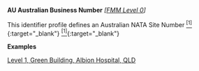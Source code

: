 **AU Australian Business Number**  *[[FMM Level 0](guidance.html)]*

This identifier profile defines an Australian NATA Site Number [<sup>[1]</sup>](http://hl7.org.au/id/abn ){:target="_blank"} [<sup>[1]</sup>](http://hl7.org.au/id/nata-site/index.html){:target="_blank"}

**Examples**

[Level 1, Green Building, Albion Hospital, QLD](Location-example2.html)